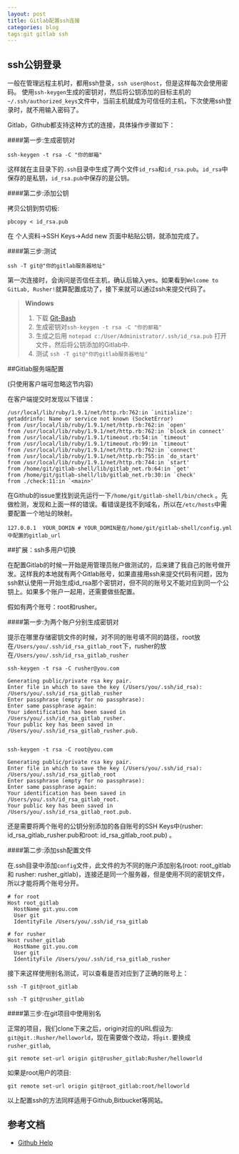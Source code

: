 ```yaml
---
layout: post
title: Gitlab配置ssh连接
categories: blog
tags:git gitlab ssh
---
```



## ssh公钥登录

一般在管理远程主机时，都用ssh登录，`ssh user@host`，但是这样每次会使用密码。 使用`ssh-keygen`生成的密钥对，然后将公钥添加的目标主机的`~/.ssh/authorized_keys`文件中，当前主机就成为可信任的主机，下次使用ssh登录时，就不用输入密码了。

Gitlab，Github都支持这种方式的连接，具体操作步骤如下：

####第一步:生成密钥对

	ssh-keygen -t rsa -C "你的邮箱"

这样就在主目录下的`.ssh`目录中生成了两个文件`id_rsa`和`id_rsa.pub`。`id_rsa`中保存的是私钥，`id_rsa.pub`中保存的是公钥。

####第二步:添加公钥

拷贝公钥到剪切板:

	pbcopy < id_rsa.pub
	
在 个人资料->SSH Keys->Add new 页面中粘贴公钥，就添加完成了。

####第三步:测试

	ssh -T git@"你的gitlab服务器地址"
	
第一次连接时，会询问是否信任主机，确认后输入yes。如果看到`Welcome to GitLab, Rusher!`就算配置成功了，接下来就可以通过ssh来提交代码了。

>   **Windows** 
>   
>   1. 下载 [Git-Bash](https://code.google.com/p/msysgit/downloads/detail?name=Git-1.8.3-preview20130601.exe&can=2&q=full+installer+official+git )
>   2. 生成密钥对`ssh-keygen -t rsa -C "你的邮箱"`
>   3. 生成之后用 `notepad c:/User/Administrator/.ssh/id_rsa.pub` 打开文件，然后将公钥添加的Gitlab中.
>   4. 测试 `ssh -T git@"你的gitlab服务器地址"`

##Gitlab服务端配置

(只使用客户端可忽略这节内容)

在客户端提交时发现以下错误：

	/usr/local/lib/ruby/1.9.1/net/http.rb:762:in `initialize': getaddrinfo: Name or service not known (SocketError)
	from /usr/local/lib/ruby/1.9.1/net/http.rb:762:in `open'
	from /usr/local/lib/ruby/1.9.1/net/http.rb:762:in `block in connect'
	from /usr/local/lib/ruby/1.9.1/timeout.rb:54:in `timeout'
	from /usr/local/lib/ruby/1.9.1/timeout.rb:99:in `timeout'
	from /usr/local/lib/ruby/1.9.1/net/http.rb:762:in `connect'
	from /usr/local/lib/ruby/1.9.1/net/http.rb:755:in `do_start'
	from /usr/local/lib/ruby/1.9.1/net/http.rb:744:in `start'
	from /home/git/gitlab-shell/lib/gitlab_net.rb:64:in `get'
	from /home/git/gitlab-shell/lib/gitlab_net.rb:30:in `check'
	from ./check:11:in `<main>'
	

在Github的issue里找到说先运行一下`/home/git/gitlab-shell/bin/check` 。先做检测，发现和上面一样的错误。看错误是找不到域名，所以在`/etc/hosts`中需要配置一个地址的映射。

	127.0.0.1  YOUR_DOMIN # YOUR_DOMIN是在/home/git/gitlab-shell/config.yml中配置的gitlab_url
	
##扩展：ssh多用户切换

在配置Gitlab的时候一开始是用管理员账户做测试的，后来建了我自己的账号做开发。这样我的本地就有两个Gitlab账号，如果直接用ssh来提交代码有问题，因为ssh默认使用一开始生成id_rsa那个密钥对，但不同的账号又不能对应到同一个公钥上。如果多个账户一起用，还需要做些配置。

假如有两个账号：root和rusher。

####第一步:为两个账户分别生成密钥对

提示在哪里存储密钥文件的时候，对不同的账号填不同的路径，root放在`/Users/you/.ssh/id_rsa_gitlab_root`下，rusher的放在`/Users/you/.ssh/id_rsa_gitlab_rusher`

	ssh-keygen -t rsa -C rusher@you.com
	
	Generating public/private rsa key pair.
	Enter file in which to save the key (/Users/you/.ssh/id_rsa): /Users/you/.ssh/id_rsa_gitlab_rusher
	Enter passphrase (empty for no passphrase): 
	Enter same passphrase again: 
	Your identification has been saved in /Users/you/.ssh/id_rsa_gitlab_rusher.
	Your public key has been saved in /Users/you/.ssh/id_rsa_gitlab_rusher.pub.


	ssh-keygen -t rsa -C root@you.com
	
	Generating public/private rsa key pair.
	Enter file in which to save the key (/Users/you/.ssh/id_rsa): /Users/you/.ssh/id_rsa_gitlab_root
	Enter passphrase (empty for no passphrase): 
	Enter same passphrase again: 
	Your identification has been saved in /Users/you/.ssh/id_rsa_gitlab_root.
	Your public key has been saved in /Users/you/.ssh/id_rsa_gitlab_root.pub.
	
还是需要将两个账号的公钥分别添加的各自账号的SSH Keys中(rusher: id_rsa_gitlab_rusher.pub和root: id_rsa_gitlab_root.pub) 。

####第二步:添加ssh配置文件

在.ssh目录中添加`config`文件，此文件的为不同的账户添加别名(root: root_gitlab 和 rusher: rusher_gitlab)，连接还是同一个服务器，但是使用不同的密钥文件，所以才能将两个账号分开。

	# for root 
	Host root_gitlab
	  HostName git.you.com
	  User git
	  IdentityFile /Users/you/.ssh/id_rsa_gitlab
	
	# for rusher
	Host rusher_gitlab
	  HostName git.you.com
	  User git
	  IdentityFile /Users/you/.ssh/id_rsa_gitlab_rusher
	  
接下来这样使用别名测试，可以查看是否对应到了正确的账号上：

	ssh -T git@root_gitlab 
	
	ssh -T git@rusher_gitlab

####第三步:在git项目中使用别名

正常的项目，我们clone下来之后，origin对应的URL假设为: `git@git.:Rusher/helloworld`，现在需要做个改动，将`git.`要换成`rusher_gitlab`,
	
	git remote set-url origin git@rusher_gitlab:Rusher/helloworld
	
如果是root用户的项目:

	git remote set-url origin git@root_gitlab:root/helloworld
	
	
	
以上配置ssh的方法同样适用于Github,Bitbucket等网站。

## 参考文档

* [Github Help](https://help.github.com/articles/generating-ssh-keys)